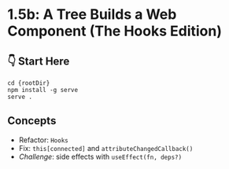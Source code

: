 # 1.5b: A Tree Builds a Web Component (The Hooks Edition)

## :point_down: Start Here

```shell
cd {rootDir}
npm install -g serve
serve .
```

## Concepts

- Refactor: `Hooks`
- Fix: `this[connected]` and `attributeChangedCallback()`
- _Challenge_: side effects with `useEffect(fn, deps?)`
